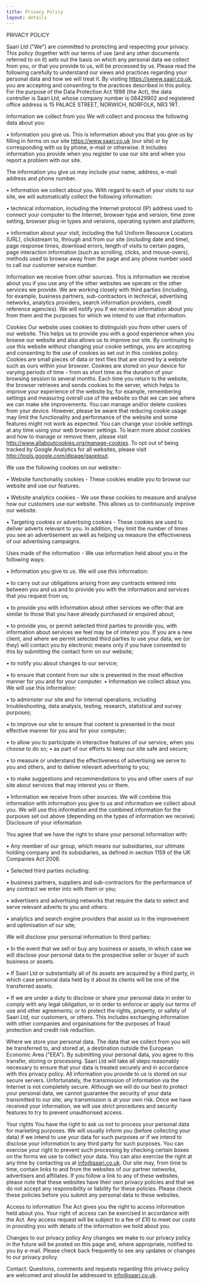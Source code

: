 ```yaml
---
title: Privacy Policy
layout: details
---
```


PRIVACY POLICY

Saari Ltd ("We") are committed to protecting and respecting your privacy. This policy (together with our terms of use (and any other documents referred to on it) sets out the basis on which any personal data we collect from you, or that you provide to us, will be processed by us.  Please read the following carefully to understand our views and practices regarding your personal data and how we will treat it. By visiting https://swww.saari.co.uk, you are accepting and consenting to the practices described in this policy. For the purpose of the Data Protection Act 1998 (the Act), the data controller is Saari Ltd, whose company number is 08429902 and registered office address is 15 PALACE STREET, NORWICH, NORFOLK, NR3 1RT.

Information we collect from you
We will collect and process the following data about you:

•	Information you give us. This is information about you that you give us by filling in forms on our site https://www.saari.co.uk (our site) or by corresponding with us by phone, e-mail or otherwise. It includes information you provide when you register to use our site and when you report a problem with our site. 

The information you give us may include your name, address, e-mail address and phone number.

•	Information we collect about you. With regard to each of your visits to our site, we will automatically collect the following information:

•	technical information, including the Internet protocol (IP) address used to connect your computer to the Internet, browser type and version, time zone setting, browser plug-in types and versions, operating system and platform; 

•	information about your visit, including the full Uniform Resource Locators (URL), clickstream to, through and from our site (including date and time), page response times, download errors, length of visits to certain pages, page interaction information (such as scrolling, clicks, and mouse-overs), methods used to browse away from the page and any phone number used to call our customer service number. 

Information we receive from other sources. This is information we receive about you if you use any of the other websites we operate or the other services we provide. We are working closely with third parties (including, for example, business partners, sub-contractors in technical, advertising networks, analytics providers, search information providers, credit reference agencies). We will notify you if we receive information about you from them and the purposes for which we intend to use that information.

Cookies
Our website uses cookies to distinguish you from other users of our website. This helps us to provide you with a good experience when you browse our website and also allows us to improve our site. By continuing to use this website without changing your cookie settings, you are accepting and consenting to the use of cookies as set out in this cookies policy. Cookies are small pieces of data or text files that are stored by a website such as ours within your browser. Cookies are stored on your device for varying periods of time - from as short time as the duration of your browsing session to several months. Each time you return to the website, the browser retrieves and sends cookies to the server, which helps to improve your experience of the website by, for example, remembering settings and measuring overall use of the website so that we can see where we can make site improvements. You can manage and/or delete cookies from your device. However, please be aware that reducing cookie usage may limit the functionality and performance of the website and some features might not work as expected. You can change your cookie settings at any time using your web browser settings. To learn more about cookies and how to manage or remove them, please visit http://www.allaboutcookies.org/manage-cookies. To opt out of being tracked by Google Analytics for all websites, please visit http://tools.google.com/dlpage/gaoptout.

We use the following cookies on our website:-

•	Website functionality cookies - These cookies enable you to browse our website and use our features.

•	Website analytics cookies - We use these cookies to measure and analyse how our customers use our website. This allows us to continuously improve our website.

•	Targeting cookies or advertising cookies - These cookies are used to deliver adverts relevant to you. In addition, they limit the number of times you see an advertisement as well as helping us measure the effectiveness of our advertising campaigns. 

Uses made of the information - We use information held about you in the following ways:

•	Information you give to us. We will use this information:

•	to carry out our obligations arising from any contracts entered into between you and us and to provide you with the information and services that you request from us;

•	to provide you with information about other services we offer that are similar to those that you have already purchased or enquired about;

•	to provide you, or permit selected third parties to provide you, with information about services we feel may be of interest you. If you are a new client, and where we permit selected third parties to use your data, we (or they) will contact you by electronic means only if you have consented to this by submitting the contact form on our website;

•	to notify you about changes to our service;

•	to ensure that content from our site is presented in the most effective manner for you and for your computer. 
•	Information we collect about you. We will use this information:

•	to administer our site and for internal operations, including troubleshooting, data analysis, testing, research, statistical and survey purposes;

•	to improve our site to ensure that content is presented in the most effective manner for you and for your computer; 

•	to allow you to participate in interactive features of our service, when you choose to do so;
•	as part of our efforts to keep our site safe and secure;

•	to measure or understand the effectiveness of advertising we serve to you and others, and to deliver relevant advertising to you;

•	to make suggestions and recommendations to you and other users of our site about services that may interest you or them.

•	Information we receive from other sources. We will combine this information with information you give to us and information we collect about you. We will use this information and the combined information for the purposes set out above (depending on the types of information we receive).
Disclosure of your information

You agree that we have the right to share your personal information with:

•	Any member of our group, which means our subsidiaries, our ultimate holding company and its subsidiaries, as defined in section 1159 of the UK Companies Act 2006.

•	Selected third parties including:

•	business partners, suppliers and sub-contractors for the performance of any contract we enter into with them or you;

•	advertisers and advertising networks that require the data to select and serve relevant adverts to you and others. 

•	analytics and search engine providers that assist us in the improvement and optimisation of our site;

We will disclose your personal information to third parties:

•	In the event that we sell or buy any business or assets, in which case we will disclose your personal data to the prospective seller or buyer of such business or assets.

•	If Saari Ltd or substantially all of its assets are acquired by a third party, in which case personal data held by it about its clients will be one of the transferred assets.

•	If we are under a duty to disclose or share your personal data in order to comply with any legal obligation, or in order to enforce or apply our terms of use and other agreements; or to protect the rights, property, or safety of Saari Ltd, our customers, or others. This includes exchanging information with other companies and organisations for the purposes of fraud protection and credit risk reduction.

Where we store your personal data. The data that we collect from you will be transferred to, and stored at, a destination outside the European Economic Area ("EEA"). By submitting your personal data, you agree to this transfer, storing or processing. Saari Ltd will take all steps reasonably necessary to ensure that your data is treated securely and in accordance with this privacy policy. All information you provide to us is stored on our secure servers. Unfortunately, the transmission of information via the Internet is not completely secure. Although we will do our best to protect your personal data, we cannot guarantee the security of your data transmitted to our site; any transmission is at your own risk. Once we have received your information, we will use strict procedures and security features to try to prevent unauthorised access.

Your rights
You have the right to ask us not to process your personal data for marketing purposes. We will usually inform you (before collecting your data) if we intend to use your data for such purposes or if we intend to disclose your information to any third party for such purposes. You can exercise your right to prevent such processing by checking certain boxes on the forms we use to collect your data.  You can also exercise the right at any time by contacting us at info@saari.co.uk.
Our site may, from time to time, contain links to and from the websites of our partner networks, advertisers and affiliates.  If you follow a link to any of these websites, please note that these websites have their own privacy policies and that we do not accept any responsibility or liability for these policies.  Please check these policies before you submit any personal data to these websites.

Access to information
The Act gives you the right to access information held about you. Your right of access can be exercised in accordance with the Act. Any access request will be subject to a fee of £10 to meet our costs in providing you with details of the information we hold about you.

Changes to our privacy policy
Any changes we make to our privacy policy in the future will be posted on this page and, where appropriate, notified to you by e-mail. Please check back frequently to see any updates or changes to our privacy policy.

Contact: Questions, comments and requests regarding this privacy policy are welcomed and should be addressed to info@saari.co.uk.
